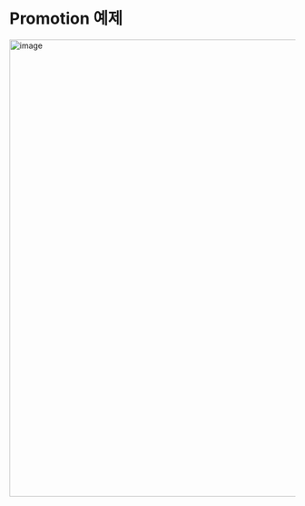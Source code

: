 # Promotion 예제

<img width="805" alt="image" src="https://user-images.githubusercontent.com/48385288/236595998-63054b49-f314-4d7e-83f1-68f15fc123c1.png">
